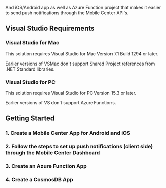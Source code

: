 And iOS/Android app as well as Azure Function project that makes it easier to send push notifications through the Mobile Center API's.  

## Visual Studio Requirements

### Visual Studio for Mac

This solution requires Visual Studio for Mac Version 7.1 Build 1294 or later.

Earlier versions of VSMac don't support Shared Project references from .NET Standard libraries.

### Visual Studio for PC

This solution requires Visual Studio for PC Version 15.3 or later.

Earlier versions of VS don't support Azure Functions.

## Getting Started

### 1. Create a Mobile Center App for Android and iOS 
### 2. Follow the steps to set up push notifications (client side) through the Mobile Center Dashboard
### 3. Create an Azure Function App
### 4. Create a CosmosDB App 

